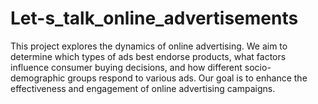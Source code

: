 # Let-s_talk_online_advertisements
This project explores the dynamics of online advertising. We aim to determine which types of ads best endorse products, what factors influence consumer buying decisions, and how different socio-demographic groups respond to various ads. Our goal is to enhance the effectiveness and engagement of online advertising campaigns.
